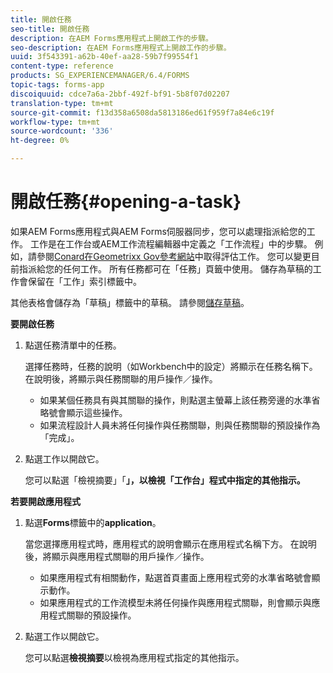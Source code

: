 ```yaml
---
title: 開啟任務
seo-title: 開啟任務
description: 在AEM Forms應用程式上開啟工作的步驟。
seo-description: 在AEM Forms應用程式上開啟工作的步驟。
uuid: 3f543391-a62b-40ef-aa28-59b7f99554f1
content-type: reference
products: SG_EXPERIENCEMANAGER/6.4/FORMS
topic-tags: forms-app
discoiquuid: cdce7a6a-2bbf-492f-bf91-5b8f07d02207
translation-type: tm+mt
source-git-commit: f13d358a6508da5813186ed61f959f7a84e6c19f
workflow-type: tm+mt
source-wordcount: '336'
ht-degree: 0%

---
```



# 開啟任務{#opening-a-task}

如果AEM Forms應用程式與AEM Forms伺服器同步，您可以處理指派給您的工作。 工作是在工作台或AEM工作流程編輯器中定義之「工作流程」中的步驟。 例如，請參閱[Conard在Geometrixx Gov參考網站](/help/forms/using/gov-reference-site-walkthrough.md#conard-assessment-task)中取得評估工作。 您可以變更目前指派給您的任何工作。 所有任務都可在「任務」頁籤中使用。 儲存為草稿的工作會保留在「工作」索引標籤中。

其他表格會儲存為「草稿」標籤中的草稿。 請參閱[儲存草稿](/help/forms/using/save-as-draft.md)。

**要開啟任務**

1. 點選任務清單中的任務。

   選擇任務時，任務的說明（如Workbench中的設定）將顯示在任務名稱下。 在說明後，將顯示與任務關聯的用戶操作／操作。

   * 如果某個任務具有與其關聯的操作，則點選主螢幕上該任務旁邊的水準省略號會顯示這些操作。
   * 如果流程設計人員未將任何操作與任務關聯，則與任務關聯的預設操作為「完成」。

1. 點選工作以開啟它。

   您可以點選「檢視摘要」「**」，以檢視「工作台」程式中指定的其他指示。**

**若要開啟應用程式**

1. 點選&#x200B;**Forms**&#x200B;標籤中的&#x200B;**application**。

   當您選擇應用程式時，應用程式的說明會顯示在應用程式名稱下方。 在說明後，將顯示與應用程式關聯的用戶操作／操作。

   * 如果應用程式有相關動作，點選首頁畫面上應用程式旁的水準省略號會顯示動作。
   * 如果應用程式的工作流模型未將任何操作與應用程式關聯，則會顯示與應用程式關聯的預設操作。

1. 點選工作以開啟它。

   您可以點選&#x200B;**檢視摘要**&#x200B;以檢視為應用程式指定的其他指示。
